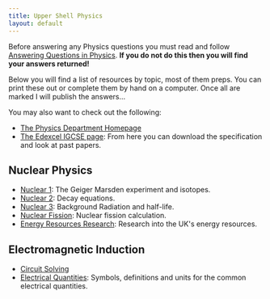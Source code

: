 ```yaml
---
title: Upper Shell Physics
layout: default
---
```

Before answering any Physics questions you must read and follow [Answering Questions in Physics](/answering-questions-in-physics.html).  **If you do not do this then you will find your answers returned!**

Below you will find a list of resources by topic, most of them preps.  You can print these out or complete them by hand on a computer.  Once all are marked I will publish the answers...

You may also want to check out the following:
 * [The Physics Department Homepage](https://homepages.westminster.org.uk/physics/home.asp)
 * [The Edexcel IGCSE page](http://www.edexcel.com/quals/igcse/int-gcse11/physics/Pages/default.aspx): From here you can download the specification and look at past papers.

## Nuclear Physics
*  [Nuclear 1](nuclear-1.html): The Geiger Marsden experiment and isotopes.
* [Nuclear 2](nuclear-2.html): Decay equations.
* [Nuclear 3](nuclear-3.html): Background Radiation and half-life.
* [Nuclear Fission](nuclear-fission.html): Nuclear fission calculation.
* [Energy Resources Research](energy-resources.html): Research into the UK's energy resources.

## Electromagnetic Induction
* [Circuit Solving](circuits.html)
* [Electrical Quantities](electrical-quantities.html): Symbols, definitions and units for the common electrical quantities.
